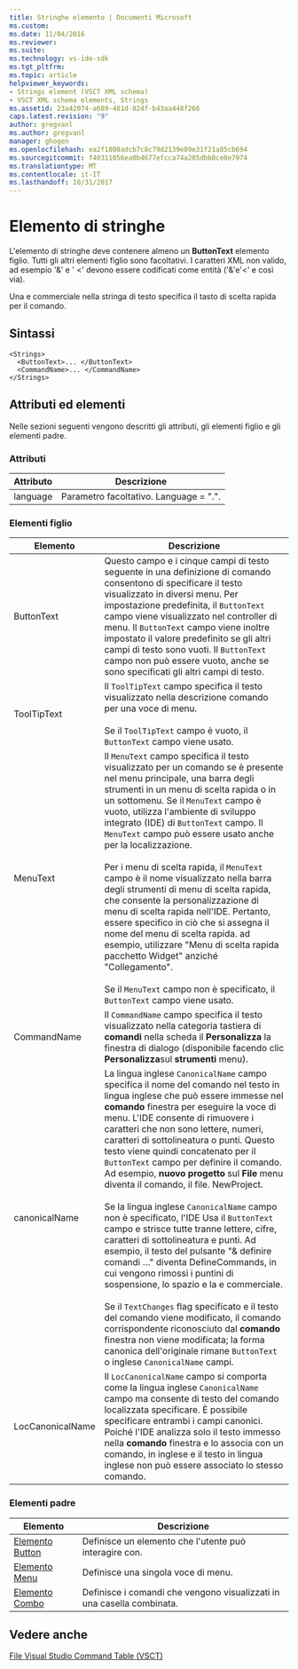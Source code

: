 ```yaml
---
title: Stringhe elemento | Documenti Microsoft
ms.custom: 
ms.date: 11/04/2016
ms.reviewer: 
ms.suite: 
ms.technology: vs-ide-sdk
ms.tgt_pltfrm: 
ms.topic: article
helpviewer_keywords:
- Strings element (VSCT XML schema)
- VSCT XML schema elements, Strings
ms.assetid: 23a42074-a689-481d-824f-b43aa448f266
caps.latest.revision: "9"
author: gregvanl
ms.author: gregvanl
manager: ghogen
ms.openlocfilehash: ea2f1808adcb7c8c79d2139e89e31f21a85cb694
ms.sourcegitcommit: f40311056ea0b4677efcca74a285dbb0ce0e7974
ms.translationtype: MT
ms.contentlocale: it-IT
ms.lasthandoff: 10/31/2017
---
```

# <a name="strings-element"></a>Elemento di stringhe
L'elemento di stringhe deve contenere almeno un **ButtonText** elemento figlio. Tutti gli altri elementi figlio sono facoltativi. I caratteri XML non valido, ad esempio '&' e ' <' devono essere codificati come entità ('&amp;'e'&lt;' e così via).  
  
 Una e commerciale nella stringa di testo specifica il tasto di scelta rapida per il comando.  
  
## <a name="syntax"></a>Sintassi  
  
```  
<Strings>  
  <ButtonText>... </ButtonText>  
  <CommandName>... </CommandName>  
</Strings>  
```  
  
## <a name="attributes-and-elements"></a>Attributi ed elementi  
 Nelle sezioni seguenti vengono descritti gli attributi, gli elementi figlio e gli elementi padre.  
  
### <a name="attributes"></a>Attributi  
  
|Attributo|Descrizione|  
|---------------|-----------------|  
|language|Parametro facoltativo. Language = ".".|  
  
### <a name="child-elements"></a>Elementi figlio  
  
|Elemento|Descrizione|  
|-------------|-----------------|  
|ButtonText|Questo campo e i cinque campi di testo seguente in una definizione di comando consentono di specificare il testo visualizzato in diversi menu. Per impostazione predefinita, il `ButtonText` campo viene visualizzato nel controller di menu. Il `ButtonText` campo viene inoltre impostato il valore predefinito se gli altri campi di testo sono vuoti. Il `ButtonText` campo non può essere vuoto, anche se sono specificati gli altri campi di testo.|  
|ToolTipText|Il `ToolTipText` campo specifica il testo visualizzato nella descrizione comando per una voce di menu.<br /><br /> Se il `ToolTipText` campo è vuoto, il `ButtonText` campo viene usato.|  
|MenuText|Il `MenuText` campo specifica il testo visualizzato per un comando se è presente nel menu principale, una barra degli strumenti in un menu di scelta rapida o in un sottomenu. Se il `MenuText` campo è vuoto, utilizza l'ambiente di sviluppo integrato (IDE) di `ButtonText` campo. Il `MenuText` campo può essere usato anche per la localizzazione.<br /><br /> Per i menu di scelta rapida, il `MenuText` campo è il nome visualizzato nella barra degli strumenti di menu di scelta rapida, che consente la personalizzazione di menu di scelta rapida nell'IDE. Pertanto, essere specifico in ciò che si assegna il nome del menu di scelta rapida. ad esempio, utilizzare "Menu di scelta rapida pacchetto Widget" anziché "Collegamento".<br /><br /> Se il `MenuText` campo non è specificato, il `ButtonText` campo viene usato.|  
|CommandName|Il `CommandName` campo specifica il testo visualizzato nella categoria tastiera di **comandi** nella scheda il **Personalizza** la finestra di dialogo (disponibile facendo clic **Personalizza**sul **strumenti** menu).|  
|canonicalName|La lingua inglese `CanonicalName` campo specifica il nome del comando nel testo in lingua inglese che può essere immesse nel **comando** finestra per eseguire la voce di menu. L'IDE consente di rimuovere i caratteri che non sono lettere, numeri, caratteri di sottolineatura o punti. Questo testo viene quindi concatenato per il `ButtonText` campo per definire il comando. Ad esempio, **nuovo progetto** sul **File** menu diventa il comando, il file. NewProject.<br /><br /> Se la lingua inglese `CanonicalName` campo non è specificato, l'IDE Usa il `ButtonText` campo e strisce tutte tranne lettere, cifre, caratteri di sottolineatura e punti. Ad esempio, il testo del pulsante "& definire comandi …" diventa DefineCommands, in cui vengono rimossi i puntini di sospensione, lo spazio e la e commerciale.<br /><br /> Se il `TextChanges` flag specificato e il testo del comando viene modificato, il comando corrispondente riconosciuto dal **comando** finestra non viene modificata; la forma canonica dell'originale rimane `ButtonText` o inglese `CanonicalName` campi.|  
|LocCanonicalName|Il `LocCanonicalName` campo si comporta come la lingua inglese `CanonicalName` campo ma consente di testo del comando localizzata specificare. È possibile specificare entrambi i campi canonici. Poiché l'IDE analizza solo il testo immesso nella **comando** finestra e lo associa con un comando, in inglese e il testo in lingua inglese non può essere associato lo stesso comando.|  
  
### <a name="parent-elements"></a>Elementi padre  
  
|Elemento|Descrizione|  
|-------------|-----------------|  
|[Elemento Button](../extensibility/button-element.md)|Definisce un elemento che l'utente può interagire con.|  
|[Elemento Menu](../extensibility/menu-element.md)|Definisce una singola voce di menu.|  
|[Elemento Combo](../extensibility/combo-element.md)|Definisce i comandi che vengono visualizzati in una casella combinata.|  
  
## <a name="see-also"></a>Vedere anche  
 [File Visual Studio Command Table (VSCT)](../extensibility/internals/visual-studio-command-table-dot-vsct-files.md)